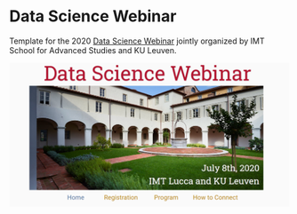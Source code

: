 # Data Science Webinar

Template for the 2020 [Data Science Webinar](https://data-science-conference.github.io/) jointly organized by IMT School for Advanced Studies and KU Leuven.

![Screenshot of the Website](screenshot.png)
